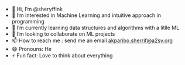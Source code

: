 - 👋 Hi, I’m @sheryffink
- 👀 I’m interested in Machine Learning and intuitive approach in programming
- 🌱 I’m currently learning data structures and algorithms with a litlle ML
- 💞️ I’m looking to collaborate on ML projects
- 📫 How to reach me : send me an email akparibo.sherrif@a2sv.org
- 😄 Pronouns: He
- ⚡ Fun fact: Love to think about everything 

<!---
sheryffink/sheryffink is a ✨ special ✨ repository because its `README.md` (this file) appears on your GitHub profile.
You can click the Preview link to take a look at your changes.
--->
